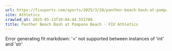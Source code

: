 ```yaml
---
url: https://fiusports.com/sports/2025/3/28/panther-beach-bash-at-pompano-beach.aspx
site: Athletics
crawled_at: 2025-05-13T10:04:44.551788
title: Panther Beach Bash at Pompano Beach - FIU Athletics
---
```


Error generating fit markdown: '<' not supported between instances of 'int' and 'str'